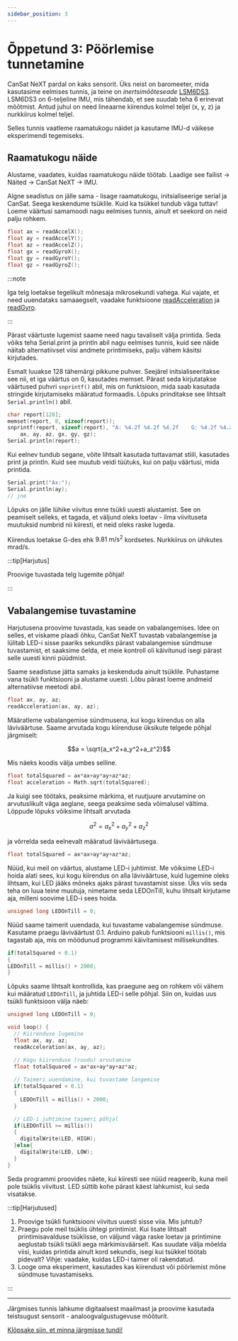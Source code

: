 ```yaml
---
sidebar_position: 3
---
```


# Õppetund 3: Pöörlemise tunnetamine

CanSat NeXT pardal on kaks sensorit. Üks neist on baromeeter, mida kasutasime eelmises tunnis, ja teine on _inertsimõõteseade_ [LSM6DS3](./../CanSat-hardware/on_board_sensors#IMU). LSM6DS3 on 6-teljeline IMU, mis tähendab, et see suudab teha 6 erinevat mõõtmist. Antud juhul on need lineaarne kiirendus kolmel teljel (x, y, z) ja nurkkiirus kolmel teljel.

Selles tunnis vaatleme raamatukogu näidet ja kasutame IMU-d väikese eksperimendi tegemiseks.

## Raamatukogu näide

Alustame, vaadates, kuidas raamatukogu näide töötab. Laadige see failist -> Näited -> CanSat NeXT -> IMU.

Algne seadistus on jälle sama - lisage raamatukogu, initsialiseerige serial ja CanSat. Seega keskendume tsüklile. Kuid ka tsükkel tundub väga tuttav! Loeme väärtusi samamoodi nagu eelmises tunnis, ainult et seekord on neid palju rohkem.

```Cpp title="IMU väärtuste lugemine"
float ax = readAccelX();
float ay = readAccelY();
float az = readAccelZ();
float gx = readGyroX();
float gy = readGyroY();
float gz = readGyroZ();
```

:::note

Iga telg loetakse tegelikult mõnesaja mikrosekundi vahega. Kui vajate, et need uuendataks samaaegselt, vaadake funktsioone [readAcceleration](./../CanSat-software/library_specification#readacceleration) ja [readGyro](./../CanSat-software/library_specification#readgyro).

:::

Pärast väärtuste lugemist saame need nagu tavaliselt välja printida. Seda võiks teha Serial.print ja println abil nagu eelmises tunnis, kuid see näide näitab alternatiivset viisi andmete printimiseks, palju vähem käsitsi kirjutades.

Esmalt luuakse 128 tähemärgi pikkune puhver. Seejärel initsialiseeritakse see nii, et iga väärtus on 0, kasutades memset. Pärast seda kirjutatakse väärtused puhvri `snprintf()` abil, mis on funktsioon, mida saab kasutada stringide kirjutamiseks määratud formaadis. Lõpuks prinditakse see lihtsalt `Serial.println()` abil.

```Cpp title="Kena printimine"
char report[128];
memset(report, 0, sizeof(report));
snprintf(report, sizeof(report), "A: %4.2f %4.2f %4.2f    G: %4.2f %4.2f %4.2f",
    ax, ay, az, gx, gy, gz);
Serial.println(report);
```

Kui eelnev tundub segane, võite lihtsalt kasutada tuttavamat stiili, kasutades print ja println. Kuid see muutub veidi tüütuks, kui on palju väärtusi, mida printida.

```Cpp title="Tavaline printimine"
Serial.print("Ax:");
Serial.println(ay);
// jne
```

Lõpuks on jälle lühike viivitus enne tsükli uuesti alustamist. See on peamiselt selleks, et tagada, et väljund oleks loetav - ilma viivituseta muutuksid numbrid nii kiiresti, et neid oleks raske lugeda.

Kiirendus loetakse G-des ehk $9.81 \text{ m}/\text{s}^2$ kordsetes. Nurkkiirus on ühikutes $\text{mrad}/\text{s}$.

:::tip[Harjutus]

Proovige tuvastada telg lugemite põhjal!

:::

## Vabalangemise tuvastamine

Harjutusena proovime tuvastada, kas seade on vabalangemises. Idee on selles, et viskame plaadi õhku, CanSat NeXT tuvastab vabalangemise ja lülitab LED-i sisse paariks sekundiks pärast vabalangemise sündmuse tuvastamist, et saaksime öelda, et meie kontroll oli käivitunud isegi pärast selle uuesti kinni püüdmist.

Saame seadistuse jätta samaks ja keskenduda ainult tsüklile. Puhastame vana tsükli funktsiooni ja alustame uuesti. Lõbu pärast loeme andmeid alternatiivse meetodi abil.

```Cpp title="Kiirenduse lugemine"
float ax, ay, az;
readAcceleration(ax, ay, az);
```

Määratleme vabalangemise sündmusena, kui kogu kiirendus on alla läviväärtuse. Saame arvutada kogu kiirenduse üksikute telgede põhjal järgmiselt:

$$a = \sqrt{a_x^2+a_y^2+a_z^2}$$

Mis näeks koodis välja umbes selline.

```Cpp title="Kogu kiirenduse arvutamine"
float totalSquared = ax*ax+ay*ay+az*az;
float acceleration = Math.sqrt(totalSquared);
```

Ja kuigi see töötaks, peaksime märkima, et ruutjuure arvutamine on arvutuslikult väga aeglane, seega peaksime seda võimalusel vältima. Lõppude lõpuks võiksime lihtsalt arvutada

$$a^2 = a_x^2+a_y^2+a_z^2$$

ja võrrelda seda eelnevalt määratud läviväärtusega.

```Cpp title="Kogu kiirenduse ruudu arvutamine"
float totalSquared = ax*ax+ay*ay+az*az;
```

Nüüd, kui meil on väärtus, alustame LED-i juhtimist. Me võiksime LED-i hoida alati sees, kui kogu kiirendus on alla läviväärtuse, kuid lugemine oleks lihtsam, kui LED jääks mõneks ajaks pärast tuvastamist sisse. Üks viis seda teha on luua teine muutuja, nimetame seda LEDOnTill, kuhu lihtsalt kirjutame aja, milleni soovime LED-i sees hoida.

```Cpp title="Taimeri muutuja"
unsigned long LEDOnTill = 0;
```

Nüüd saame taimerit uuendada, kui tuvastame vabalangemise sündmuse. Kasutame praegu läviväärtust 0.1. Arduino pakub funktsiooni `millis()`, mis tagastab aja, mis on möödunud programmi käivitamisest millisekundites.

```Cpp title="Taimeri uuendamine"
if(totalSquared < 0.1)
{
LEDOnTill = millis() + 2000;
}
```

Lõpuks saame lihtsalt kontrollida, kas praegune aeg on rohkem või vähem kui määratud `LEDOnTill`, ja juhtida LED-i selle põhjal. Siin on, kuidas uus tsükli funktsioon välja näeb:

```Cpp title="Vabalangemise tuvastamise tsükli funktsioon"
unsigned long LEDOnTill = 0;

void loop() {
  // Kiirenduse lugemine
  float ax, ay, az;
  readAcceleration(ax, ay, az);

  // Kogu kiirenduse (ruudu) arvutamine
  float totalSquared = ax*ax+ay*ay+az*az;
  
  // Taimeri uuendamine, kui tuvastame langemise
  if(totalSquared < 0.1)
  {
    LEDOnTill = millis() + 2000;
  }

  // LED-i juhtimine taimeri põhjal
  if(LEDOnTill >= millis())
  {
    digitalWrite(LED, HIGH);
  }else{
    digitalWrite(LED, LOW);
  }
}
```

Seda programmi proovides näete, kui kiiresti see nüüd reageerib, kuna meil pole tsüklis viivitust. LED süttib kohe pärast käest lahkumist, kui seda visatakse.

:::tip[Harjutused]

1. Proovige tsükli funktsiooni viivitus uuesti sisse viia. Mis juhtub?
2. Praegu pole meil tsüklis ühtegi printimist. Kui lisate lihtsalt printimisavalduse tsüklisse, on väljund väga raske loetav ja printimine aeglustab tsükli tsükli aega märkimisväärselt. Kas suudate välja mõelda viisi, kuidas printida ainult kord sekundis, isegi kui tsükkel töötab pidevalt? Vihje: vaadake, kuidas LED-i taimer oli rakendatud.
3. Looge oma eksperiment, kasutades kas kiirendust või pöörlemist mõne sündmuse tuvastamiseks.

:::

---

Järgmises tunnis lahkume digitaalsest maailmast ja proovime kasutada teistsugust sensorit - analoogvalgustugevuse mõõturit.

[Klõpsake siin, et minna järgmisse tundi!](./lesson4)